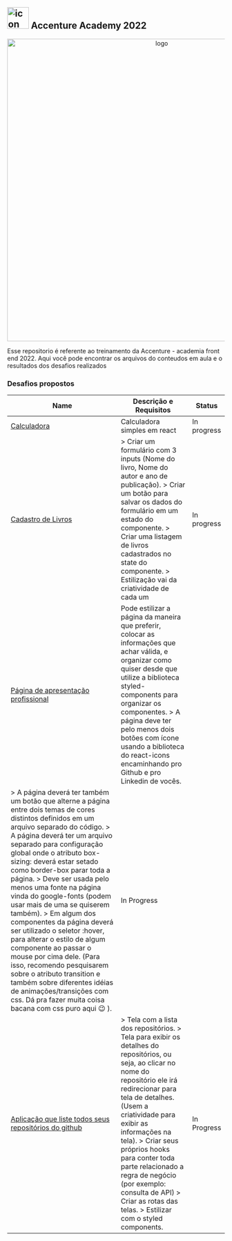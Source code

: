 ##   <img src="https://user-images.githubusercontent.com/98053054/150647892-e6aa9263-f8ce-4056-8d73-d2b3e3e61a6b.png" width="50" alt="icon"/> Accenture Academy 2022

<div align="center">
  <img src="https://user-images.githubusercontent.com/98053054/150647565-a317657b-c4da-40e4-9c09-15618652de07.svg" margin="10px" width="700" alt="logo"/>
</div>

Esse repositorio é referente ao treinamento da Accenture - academia front end 2022. Aqui você pode encontrar os arquivos do conteudos em aula e o resultados dos desafios realizados

### Desafios propostos
| Name           | Descrição e Requisitos       | Status     |
| -------------- | ---------------------------- | ---------- |
|[Calculadora]() | Calculadora simples em react | In progress|
|[Cadastro de Livros]() | > Criar um formulário com 3 inputs (Nome do livro, Nome do autor e ano de publicação). > Criar um botão para salvar os dados do formulário em um estado do componente. > Criar uma listagem de livros cadastrados no state do componente. > Estilização vai da criatividade de cada um | In progress |
|[Página de apresentação profissional]() | Pode estilizar a página da maneira que preferir, colocar as informações que achar válida, e organizar como quiser desde que utilize a biblioteca styled-components para organizar os componentes. > A página deve ter pelo menos dois botões com ícone usando a biblioteca do react-icons encaminhando pro Github e pro Linkedin de vocês.
>  A página deverá ter também um botão que alterne a página entre dois temas de cores distintos definidos em um arquivo separado do código. >  A página deverá ter um arquivo separado para configuração global onde o atributo box-sizing: deverá estar setado como border-box parar toda a página. >  Deve ser usada pelo menos uma fonte na página vinda do google-fonts (podem usar mais de uma se quiserem também). >  Em algum dos componentes da página deverá ser utilizado o seletor :hover, para alterar o estilo de algum componente ao passar o mouse por cima dele. (Para isso, recomendo pesquisarem sobre o atributo transition e também sobre diferentes idéias de animações/transições com css. Dá pra fazer muita coisa bacana com css puro aqui 😉 ). | In Progress |
| [Aplicação que liste todos seus repositórios do github]()  | > Tela com a lista dos repositórios. > Tela para exibir os detalhes do repositórios, ou seja, ao clicar no nome do repositório ele irá redirecionar para tela de detalhes. (Usem a criatividade para exibir as informações na tela). > Criar seus próprios hooks para conter toda parte relacionado a regra de negócio (por exemplo: consulta de API) > Criar as rotas das telas. > Estilizar com o styled components. | In Progress |

